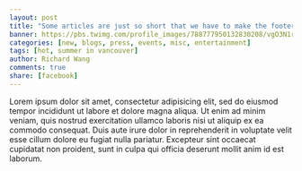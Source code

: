 ```yaml
---
layout: post
title: "Some articles are just so short that we have to make the footer stick"
banner: https://pbs.twimg.com/profile_images/788777950132830208/vgO3N1r7_400x400.jpg
categories: [new, blogs, press, events, misc, entertainment]
tags: [hot, summer in vancouver]
author: Richard Wang
comments: true
share: [facebook]
---
```


Lorem ipsum dolor sit amet, consectetur adipisicing elit, sed do eiusmod tempor incididunt ut labore et dolore magna aliqua. Ut enim ad minim veniam, quis nostrud exercitation ullamco laboris nisi ut aliquip ex ea commodo consequat. Duis aute irure dolor in reprehenderit in voluptate velit esse cillum dolore eu fugiat nulla pariatur. Excepteur sint occaecat cupidatat non proident, sunt in culpa qui officia deserunt mollit anim id est laborum.
